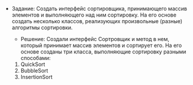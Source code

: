  * Задание: Создать интерфейс сортировщика, принимающего массив элементов и выполняющего над ним сортировку. На его основе создать несколько классов, реализующих произвольные (разные) алгоритмы сортировки.
	
	* Решение: 
	Создали интерфейс Сортровщик и метод в нем, который принимает массив элементов и сортирует его. На его основе созданы три класса, выполняющие сортировку разными способами:
	1) QuickSort
	2) BubbleSort
	3) InsertionSort